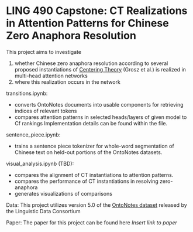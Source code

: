 # LING 490 Capstone: CT Realizations in Attention Patterns for Chinese Zero Anaphora Resolution

This project aims to investigate 
1) whether Chinese zero anaphora resolution according to several proposed instantiations of [Centering Theory](https://aclanthology.org/J95-2003.pdf) (Grosz et al.) is realized in multi-head attention networks
2) where this realization occurs in the network

transitions.ipynb: 
* converts OntoNotes documents into usable components for retrieving indices of relevant tokens
* compares attention patterns in selected heads/layers of given model to Cf rankings
Implementation details can be found within the file.

sentence_piece.ipynb:
* trains a sentence piece tokenizer for whole-word segmentation of Chinese text on held-out portions of the OntoNotes datasets.

visual_analysis.ipynb (TBD):
* compares the alignment of CT instantiations to attention patterns. 
* compares the performance of CT instantiations in resolving zero-anaphora
* generates visualizations of comparisons

Data:
This project utilizes version 5.0 of the [OntoNotes dataset](https://catalog.ldc.upenn.edu/LDC2013T19) released by the Linguistic Data Consortium

Paper: 
The paper for this project can be found here *Insert link to paper*


